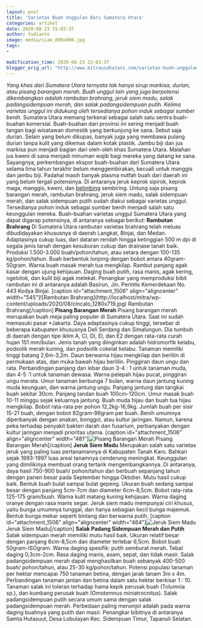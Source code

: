 ```yaml
---
layout: post
title: 'Varietas Buah Unggulan Dari Sumatera Utara'
categories: artikel
date: 2020-08-23 15:03:37
author: Yudianto
image: media/siam_800x800.jpg
tags:
- 

modification_time: 2020-08-23 15:03:37
blogger_orig_url: "http://www.mitrausahatani.com/varietas-buah-unggulan-dari-sumatera.html"
---
```


_Yang khas dari Sumatera Utara ternyata tak hanya sirup markisa, durian, atau
pisang barangan merah. Buah unggul lain yang juga berpotensi dikembangkan
adalah rambutan brahrang, jeruk siem madu, salak padangsidempuan merah, dan
salak padangsidempuan putih. Kelima varietas unggul ini didukung oleh
tersedianya pohon induk sebagai sumber benih._ Sumatera Utara memang terkenal
sebagai salah satu sentra buah-buahan komersial. Buah-buahan dari provinsi ini
sering menjadi buah tangan bagi wisatawan domestik yang berkunjung ke sana.
Sebut saja durian. Selain yang belum dikupas, banyak juga yang membawa pulang
durian tanpa kulit yang dikemas dalam kotak plastik. Jambu biji dan jus
markisa pun menjadi bagian dari oleh-oleh khas Sumatera Utara. Malahan jus
kweni di sana menjadi minuman wajib bagi mereka yang datang ke sana.
Sayangnya, perkembangan ekspor buah-buahan dari Sumatera Utara selama lima
tahun terakhir belum menggembirakan, kecuali untuk manggis dan jambu biji.
Padahal masih banyak plasma nutfah buah dari daerah ini yang belum tergali
potensinya. Di antaranya jeruk keprok sipirok, keprok maga, manggis, kweni,
dan [belimbing](https://www.mitrausahatani.com/topik/belimbing "belimbing") sembiring.
Untung saja pisang barangan merah, rambutan brahrang, jeruk siem madu, salak
sidempuan merah, dan salak sidempuan putih sudah diakui sebagai varietas
unggul. Tersedianya pohon induk sebagai sumber benih menjadi salah satu
keunggulan mereka. Buah-buahan varietas unggul Sumatera Utara yang dapat
digarap potensinya, di antaranya sebagai berikut: **Rambutan Brahrang** Di
Sumatera Utara rambutan varietas brahrang telah meluas dibudidayakan khususnya
di daerah Langkat, Binjai, dan Medan. Adaptasinya cukup luas, dari dataran
rendah hingga ketinggian 500 m dpi di segala jenis tanah dengan kesuburan
cukup dan drainase tanah baik. Produksi 1.500-3.000 buah/pohon/tahun, atau
setara dengan 100-135 kg/pohon/tahun. Buah berbentuk lonjong dengan bobot
antara 40gram-50gram. Warna buah masak merah tua mengkilap. Rambut panjang
agak kasar dengan ujung kehijauan. Daging buah putih, rasa manis, agak kering,
ngelotok, dan kulit biji agak melekat. Penangkar yang memproduksi bibit
rambutan ini di antaranya adalah Basirun, Jin. Perintis Kemerdekaan No. 443
Kodya Binjai. [caption id="attachment_1506" align="aligncenter"
width="545"]![Rambutan Brahrang](http://localhost/mitra/wp-
content/uploads/2020/08/cincalo_1280x719.jpg) Rambutan Brahrang[/caption]
**Pisang Barangan Merah** Pisang barangan merah merupakan buah meja paling
populer di Sumatera Utara. Saat ini sudah memasuki pasar •Jakarta. Daya
adaptasinya cukup tinggi, tersebar di beberapa kabupaten khususnya Deli
Serdang dan Simalungun. Dia tumbuh di daerah dengan tipe iklim A, Cl, DI, El,
dan E2 dengan rata-rata curah hujan 151 mm/bulan. Jenis tanah yang diinginkan
adalah hidromorfik kelabu, podsolik merah kuning, dan podsolik cokelat kelabu.
Tanaman memiliki tinggi batang 2,6m-3,2m. Daun berwarna hijau mengkilap dan
berlilin di permukaan atas, dan muka bawah hijau berlilin. Pinggiran daun ungu
dan rata. Perbandingan panjang dan lebar daun 3-4 : 1 untuk tanaman muda, dan
4-5 :1 untuk tanaman dewasa. Warna pelepah hijau pucat, pinggiran ungu merata.
Umur tanaman berbunga 7 bulan, warna daun jantung kuning muda keunguan, dan
warna jantung ungu. Panjang jantung dan tangkai buah sekitar 30cm. Panjang
tandan buah 100cm-120cm. Umur masak buah 10-11 minggu sejak keluarnya jantung.
Buah muda hijau dan buah tua hijau mengkilap. Bobot rata-rata per pohon
12,2kg-16,9kg. Jumlah buah per sisir 15-21 buah, dengan bobot 92gram-98gram
per buah. Benih umumnya diperbanyak dengan anakan, bonggol, atau kultur
jaringan. Namun, karena peka terhadap penyakit bakteri darah dan fusarium,
perbanyakan dengan kultur jaringan menjadi prioritas utama. [caption
id="attachment_1506" align="aligncenter" width="481"]![Pisang Barangan
Merah](http://localhost/mitra/wp-content/uploads/2020/08/cincalo_1280x719.jpg)
Pisang Barangan Merah[/caption] **Jeruk Siem Madu** Merupakan salah satu
varietas jeruk yang paling luas pertanamannya di Kabupaten Tanah Karo. Bahkan
sejak 1993-1997 luas areal tanamnya cenderung meningkat. Keunggulan yang
dimilikinya membuat orang tertarik mengembangkannya. Di antaranya, daya hasil
750-900 buah/ pohon/tahun dan berbuah sepanjang tahun dengan panen besar pada
September hingga Oktober. Mutu hasil cukup baik. Bentuk buah bulat sampai
bulat gepeng. Ukuran buah sedang sampai besar dengan panjang 5cm-7cm dan
diameter 6cm-8,5cm. Bobot rata-rata 125-175 gram/buah. Warna kulit matang
kuning kehijauan. Warna daging oranye dengan rasa manis segar. Jeruk siem madu
mempunyai ciri khusus, yaitu bunga umumnya tunggal, dan hanya sebagian kecil
bunga majemuk. Bentuk bunga mekar seperti bintang dan berwarna putih. [caption
id="attachment_1506" align="aligncenter" width="464"]![Jeruk Siem
Madu](http://localhost/mitra/wp-content/uploads/2020/08/cincalo_1280x719.jpg)
Jeruk Siem Madu[/caption] **Salak Padang Sidempuan Merah dan Putih** Salak
sidempuan merah memiliki mutu hasil baik. Ukuran relatif besar dengan panjang
6cm-8,5cm dan diameter terlebar 6,5cm. Bobot buah 50gram-ISOgram. Warna daging
spesifik: putih semburat merah. Tebal daging 0,3cm-2cm. Rasa daging manis,
asam, sepat, dan tidak masir. Salak padangsidempuan merah dapat menghasilkan
buah sebanyak 400-500 buah/ pohon/tahun, atau 25-30 kg/pohon/tahun. Potensi
populasi tanaman per hektar mencapai 750 tanaman betina, dengan jarak tanam 3m
x 4m. Perbandingan tanaman jantan dan betina dalam satu hektar berkisar 1 :
10. Tanaman salak ini toleran terhadap hama kepik perusak buah (Tolumnia sp.),
dan kumbang perusak buah (Omotemnus miniatrocnitus). Salak padangsidempuan
putih secara umum sama dengan salak padangsidempuan merah. Perbedaan paling
menonjol adalah pada warna daging buahnya yang putih dan masir. Penangkar
bibitnya di antaranya Samta Hutasuut, Desa Lobulayan Kec. Sidempuan Timur,
Tapanuli Selatan.


